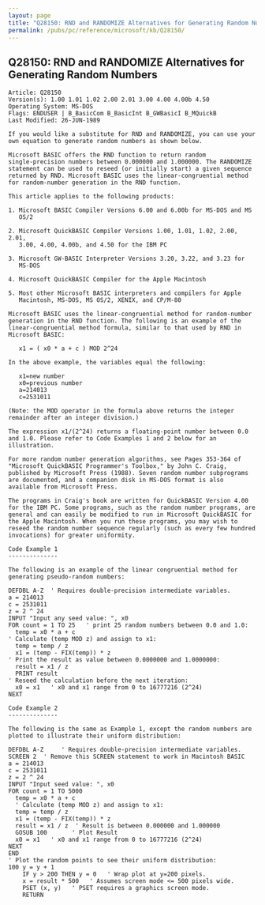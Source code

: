 ```yaml
---
layout: page
title: "Q28150: RND and RANDOMIZE Alternatives for Generating Random Numbers"
permalink: /pubs/pc/reference/microsoft/kb/Q28150/
---
```


## Q28150: RND and RANDOMIZE Alternatives for Generating Random Numbers

	Article: Q28150
	Version(s): 1.00 1.01 1.02 2.00 2.01 3.00 4.00 4.00b 4.50
	Operating System: MS-DOS
	Flags: ENDUSER | B_BasicCom B_BasicInt B_GWBasicI B_MQuickB
	Last Modified: 26-JUN-1989
	
	If you would like a substitute for RND and RANDOMIZE, you can use your
	own equation to generate random numbers as shown below.
	
	Microsoft BASIC offers the RND function to return random
	single-precision numbers between 0.000000 and 1.000000. The RANDOMIZE
	statement can be used to reseed (or initially start) a given sequence
	returned by RND. Microsoft BASIC uses the linear-congruential method
	for random-number generation in the RND function.
	
	This article applies to the following products:
	
	1. Microsoft BASIC Compiler Versions 6.00 and 6.00b for MS-DOS and MS
	   OS/2
	
	2. Microsoft QuickBASIC Compiler Versions 1.00, 1.01, 1.02, 2.00, 2.01,
	   3.00, 4.00, 4.00b, and 4.50 for the IBM PC
	
	3. Microsoft GW-BASIC Interpreter Versions 3.20, 3.22, and 3.23 for
	   MS-DOS
	
	4. Microsoft QuickBASIC Compiler for the Apple Macintosh
	
	5. Most other Microsoft BASIC interpreters and compilers for Apple
	   Macintosh, MS-DOS, MS OS/2, XENIX, and CP/M-80
	
	Microsoft BASIC uses the linear-congruential method for random-number
	generation in the RND function. The following is an example of the
	linear-congruential method formula, similar to that used by RND in
	Microsoft BASIC:
	
	   x1 = ( x0 * a + c ) MOD 2^24
	
	In the above example, the variables equal the following:
	
	   x1=new number
	   x0=previous number
	   a=214013
	   c=2531011
	
	(Note: the MOD operator in the formula above returns the integer
	remainder after an integer division.)
	
	The expression x1/(2^24) returns a floating-point number between 0.0
	and 1.0. Please refer to Code Examples 1 and 2 below for an
	illustration.
	
	For more random number generation algorithms, see Pages 353-364 of
	"Microsoft QuickBASIC Programmer's Toolbox," by John C. Craig,
	published by Microsoft Press (1988). Seven random number subprograms
	are documented, and a companion disk in MS-DOS format is also
	available from Microsoft Press.
	
	The programs in Craig's book are written for QuickBASIC Version 4.00
	for the IBM PC. Some programs, such as the random number programs, are
	general and can easily be modified to run in Microsoft QuickBASIC for
	the Apple Macintosh. When you run these programs, you may wish to
	reseed the random number sequence regularly (such as every few hundred
	invocations) for greater uniformity.
	
	Code Example 1
	--------------
	
	The following is an example of the linear congruential method for
	generating pseudo-random numbers:
	
	DEFDBL A-Z  ' Requires double-precision intermediate variables.
	a = 214013
	c = 2531011
	z = 2 ^ 24
	INPUT "Input any seed value: ", x0
	FOR count = 1 TO 25   ' print 25 random numbers between 0.0 and 1.0:
	  temp = x0 * a + c
	' Calculate (temp MOD z) and assign to x1:
	  temp = temp / z
	  x1 = (temp - FIX(temp)) * z
	' Print the result as value between 0.0000000 and 1.0000000:
	  result = x1 / z
	  PRINT result
	' Reseed the calculation before the next iteration:
	  x0 = x1   ' x0 and x1 range from 0 to 16777216 (2^24)
	NEXT
	
	Code Example 2
	--------------
	
	The following is the same as Example 1, except the random numbers are
	plotted to illustrate their uniform distribution:
	
	DEFDBL A-Z     ' Requires double-precision intermediate variables.
	SCREEN 2  ' Remove this SCREEN statement to work in Macintosh BASIC
	a = 214013
	c = 2531011
	z = 2 ^ 24
	INPUT "Input seed value: ", x0
	FOR count = 1 TO 5000
	  temp = x0 * a + c
	  ' Calculate (temp MOD z) and assign to x1:
	  temp = temp / z
	  x1 = (temp - FIX(temp)) * z
	  result = x1 / z  ' Result is between 0.000000 and 1.000000
	  GOSUB 100       ' Plot Result
	  x0 = x1   ' x0 and x1 range from 0 to 16777216 (2^24)
	NEXT
	END
	' Plot the random points to see their uniform distribution:
	100 y = y + 1
	    IF y > 200 THEN y = 0   ' Wrap plot at y=200 pixels.
	    x = result * 500   ' Assumes screen mode <= 500 pixels wide.
	    PSET (x, y)   ' PSET requires a graphics screen mode.
	    RETURN
